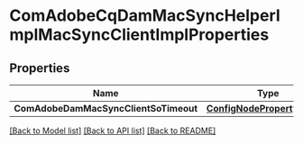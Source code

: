 # ComAdobeCqDamMacSyncHelperImplMacSyncClientImplProperties

## Properties
Name | Type | Description | Notes
------------ | ------------- | ------------- | -------------
**ComAdobeDamMacSyncClientSoTimeout** | [**ConfigNodePropertyInteger**](configNodePropertyInteger.md) |  | [optional] 

[[Back to Model list]](../README.md#documentation-for-models) [[Back to API list]](../README.md#documentation-for-api-endpoints) [[Back to README]](../README.md)


